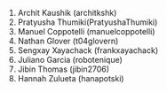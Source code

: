 1. Archit Kaushik (architkshk)
2. Pratyusha Thumiki(PratyushaThumiki)
3. Manuel Coppotelli (manuelcoppotelli)
4. Nathan Glover (t04glovern)
5. Sengxay Xayachack (frankxayachack)
6. Juliano Garcia (robotenique)
7. Jibin Thomas (jibin2706)
8. Hannah Zulueta (hanapotski)
